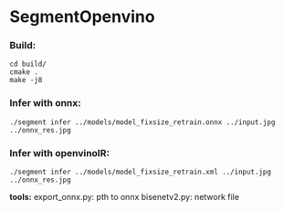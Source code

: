 # SegmentOpenvino
### Build: 

```
cd build/
cmake .
make -j8
```

### Infer with onnx: 

```
./segment infer ../models/model_fixsize_retrain.onnx ../input.jpg ../onnx_res.jpg
```

### Infer with openvinoIR: 

```
./segment infer ../models/model_fixsize_retrain.xml ../input.jpg ../onnx_res.jpg
```

**tools:**
export_onnx.py: pth to onnx
bisenetv2.py: network file